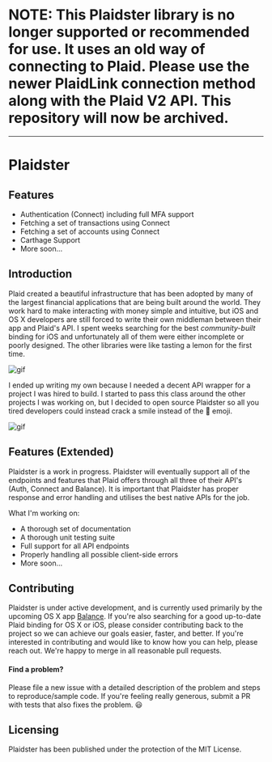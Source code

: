 # NOTE: This Plaidster library is no longer supported or recommended for use. It uses an old way of connecting to Plaid. Please use the newer PlaidLink connection method along with the Plaid V2 API. This repository will now be archived.

---

# Plaidster

## Features

- Authentication (Connect) including full MFA support
- Fetching a set of transactions using Connect
- Fetching a set of accounts using Connect
- Carthage Support
- More soon...

## Introduction
Plaid created a beautiful infrastructure that has been adopted by many of the largest financial applications that are being built around the world. They work hard to make interacting with money simple and intuitive, but iOS and OS X developers are still forced to write their own middleman between their app and Plaid's API. I spent weeks searching for the best *community-built* binding for iOS and unfortunately all of them were either incomplete or poorly designed. The other libraries were like tasting a lemon for the first time.

![gif](https://media.giphy.com/media/YrpYdQifOibzG/giphy.gif)

I ended up writing my own because I needed a decent API wrapper for a project I was hired to build. I started to pass this class around the other projects I was working on, but I decided to open source Plaidster so all you tired developers could instead crack a smile instead of the :grimacing: emoji.

![gif](https://media.giphy.com/media/TlK63Ezhvdo3MqWkges/giphy.gif)

## Features (Extended)
Plaidster is a work in progress. Plaidster will eventually support all of the endpoints and features that Plaid offers through all three of their API's (Auth, Connect and Balance). It is important that Plaidster has proper response and error handling and utilises the best native APIs for the job. 

What I'm working on:
- A thorough set of documentation
- A thorough unit testing suite
- Full support for all API endpoints
- Properly handling all possible client-side errors
- More soon...

## Contributing
Plaidster is under active development, and is currently used primarily by the upcoming OS X app [Balance](http://balancemy.money). If you're also searching for a good up-to-date Plaid binding for OS X or iOS, please consider contributing back to the project so we can achieve our goals easier, faster, and better. If you're interested in contributing and would like to know how you can help, please reach out. We're happy to merge in all reasonable pull requests. 

#### Find a problem?
Please file a new issue with a detailed description of the problem and steps to reproduce/sample code. If you're feeling really generous, submit a PR with tests that also fixes the problem. :smiley:

## Licensing
Plaidster has been published under the protection of the MIT License.
